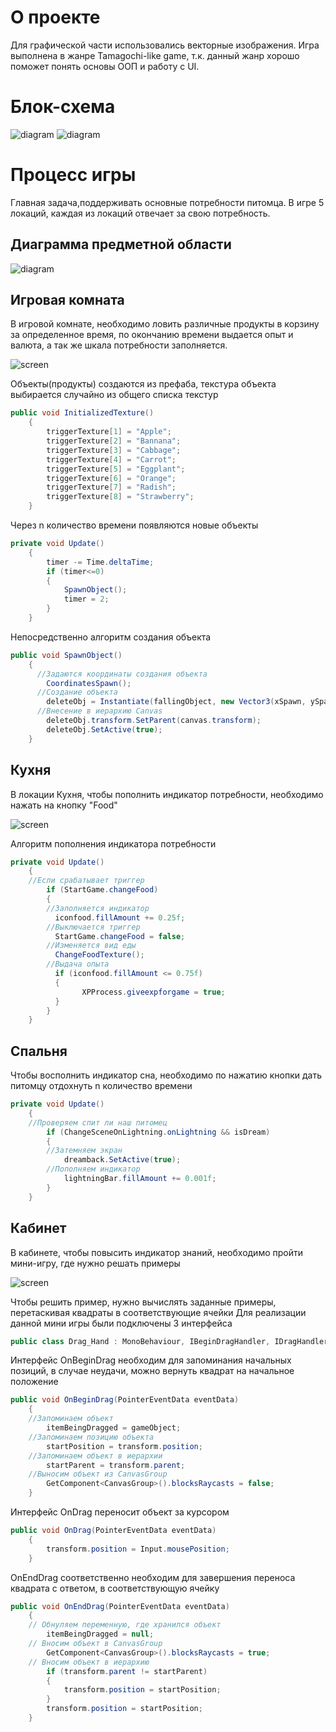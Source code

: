 # О проекте
Для графической части использовались векторные изображения. Игра выполнена в жанре Tamagochi-like game, т.к. данный жанр хорошо поможет понять основы ООП и работу с UI.
# Блок-схема
![diagram](https://sun9-14.userapi.com/0pFuDu1FtqGWuv2G2Uz0gSdQBuMTe6t56MIbLw/BAr5MleKeuc.jpg)
![diagram](https://sun9-45.userapi.com/8DTBpiajKP09Dwb3MivyXpRrDKYA4YmKioZbLA/VYiuLODGk6o.jpg)
# Процесс игры
Главная задача,поддерживать основные потребности питомца. В игре 5 локаций, каждая из локаций отвечает за свою потребность.
## Диаграмма предметной области
![diagram](https://sun9-16.userapi.com/t23h4Vc012vXI6xLIPr4LOHkddYtQwNgDgDTdw/BK_Q3INksvg.jpg)
## Игровая комната
В игровой комнате, необходимо ловить различные продукты в корзину за определенное время, по окончанию времени выдается опыт и валюта, а так же шкала потребности заполняется.

![screen](https://sun9-58.userapi.com/Ecjzq4pE72u-Iw92rNL6B8RnOWNRLmPyRD_ueg/E4Z5ws1dMbs.jpg)

Объекты(продукты) создаются из префаба, текстура объекта выбирается случайно из общего списка текстур
```csharp
public void InitializedTexture()
    {
        triggerTexture[1] = "Apple";
        triggerTexture[2] = "Bannana";
        triggerTexture[3] = "Cabbage";
        triggerTexture[4] = "Carrot";
        triggerTexture[5] = "Eggplant";
        triggerTexture[6] = "Orange";
        triggerTexture[7] = "Radish";
        triggerTexture[8] = "Strawberry";
    }
```
Через n количество времени появляются новые объекты
```csharp
private void Update()
    {
        timer -= Time.deltaTime;
        if (timer<=0)
        {
            SpawnObject();
            timer = 2;
        }
    }
```
Непосредственно алгоритм создания объекта
```csharp
public void SpawnObject()
    {
      //Задаются координаты создания объекта
        CoordinatesSpawn();
      //Создание объекта
        deleteObj = Instantiate(fallingObject, new Vector3(xSpawn, ySpawn, zSpawn), Quaternion.identity);
      //Внесение в иерархию Canvas  
        deleteObj.transform.SetParent(canvas.transform);
        deleteObj.SetActive(true);
    }
```
## Кухня
В локации Кухня, чтобы пополнить индикатор потребности, необходимо нажать на кнопку "Food"

![screen](https://sun9-47.userapi.com/ncPMomGdLG0qIZB-szR0KIfpQtyRr5_Y4vRolg/PLBX-yr0hIA.jpg)

Алгоритм пополнения индикатора потребности
```csharp
private void Update()
    {
    //Если срабатывает триггер
        if (StartGame.changeFood)
        {
        //Заполняется индикатор
          iconfood.fillAmount += 0.25f;
        //Выключается триггер
          StartGame.changeFood = false;
        //Изменяется вид еды
          ChangeFoodTexture();
        //Выдача опыта
          if (iconfood.fillAmount <= 0.75f)
          {
                XPProcess.giveexpforgame = true;
          }
        }
    }
```
## Спальня
Чтобы восполнить индикатор сна, необходимо по нажатию кнопки дать питомцу отдохнуть n количество времени
```csharp
private void Update()
    {
    //Проверяем спит ли наш питомец
        if (ChangeSceneOnLightning.onLightning && isDream)
        {
        //Затемняем экран
            dreamback.SetActive(true);
        //Пополняем индикатор
            lightningBar.fillAmount += 0.001f;
        }
    }
```
## Кабинет
В кабинете, чтобы повысить индикатор знаний, необходимо пройти мини-игру, где нужно решать примеры

![screen](https://sun9-51.userapi.com/72pdRXrmsERwIjdEi4RvVR6flFqHmUHS6ZEM6g/6mfyWvSudQ0.jpg)

Чтобы решить пример, нужно вычислять заданные примеры, перетаскивая квадраты в соответствующие ячейки
Для реализации данной мини игры были подключены 3 интерфейса
```csharp
public class Drag_Hand : MonoBehaviour, IBeginDragHandler, IDragHandler, IEndDragHandler
```
Интерфейс OnBeginDrag необходим для запоминания начальных позиций, в случае неудачи, можно вернуть квадрат на начальное положение
```csharp
public void OnBeginDrag(PointerEventData eventData)
    {
    //Запоминаем объект
        itemBeingDragged = gameObject;
    //Запоминаем позицию объекта
        startPosition = transform.position;
    //Запоминаем объект в иерархии
        startParent = transform.parent;
    //Выносим объект из CanvasGroup
        GetComponent<CanvasGroup>().blocksRaycasts = false;
    }
```
Интерфейс OnDrag переносит объект за курсором
```csharp
public void OnDrag(PointerEventData eventData)
    {
        transform.position = Input.mousePosition;
    }
```
OnEndDrag соответственно необходим для завершения переноса квадрата с ответом, в соответствующую ячейку
```csharp
public void OnEndDrag(PointerEventData eventData)
    {
    // Обнуляем переменную, где хранился объект
        itemBeingDragged = null;
    // Вносим объект в CanvasGroup
        GetComponent<CanvasGroup>().blocksRaycasts = true;
    // Вносим объект в иерархию 
        if (transform.parent != startParent)
        {
            transform.position = startPosition;
        }
        transform.position = startPosition;
    }
```
